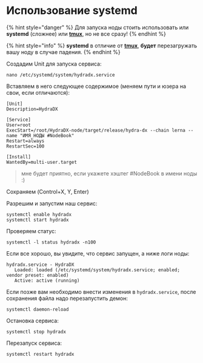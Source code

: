 # Использование systemd

{% hint style="danger" %}
Для запуска ноды стоить использовать или **systemd** \(сложнее\) или [**tmux**](tmux.md), но не все сразу!
{% endhint %}

{% hint style="info" %}
**systemd** в отличие от [**tmux**](tmux.md), **будет** перезагружать вашу ноду в случае падения.
{% endhint %}

Создадим Unit для запуска сервиса:

```text
nano /etc/systemd/system/hydradx.service
```

Вставляем в него следующее содержимое \(меняем пути и юзера на свои, если отличаются\):

```text
[Unit]
Description=HydraDX

[Service]
User=root
ExecStart=/root/HydraDX-node/target/release/hydra-dx --chain lerna --name "ИМЯ_НОДЫ #NodeBook"
Restart=always
RestartSec=100

[Install]
WantedBy=multi-user.target
```

> мне будет приятно, если укажете хэштег \#NodeBook в имени ноды :\)

Сохраняем \(Control+X, Y, Enter\)

Разрешим и запустим наш сервис:

```text
systemctl enable hydradx
systemctl start hydradx
```

Проверяем статус:

```text
systemctl -l status hydradx -n100
```

Если все хорошо, вы увидите, что сервис запущен, а ниже логи ноды:

```text
hydradx.service - HydraDX
   Loaded: loaded (/etc/systemd/system/hydradx.service; enabled; vendor preset: enabled)
   Active: active (running)
```

Если позже вам необходимо внести изменения в `hydradx.service`, после сохранения файла надо перезапустить демон:

```text
systemctl daemon-reload
```

Остановка сервиса:

```text
systemctl stop hydradx
```

Перезапуск сервиса:

```text
systemctl restart hydradx
```

